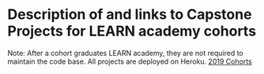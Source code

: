 # Description of and links to Capstone Projects for LEARN academy cohorts
Note: After a cohort graduates LEARN academy, they are not required to maintain the code base. All projects are deployed on Heroku.
[2019 Cohorts](./capstone_projects.md)
